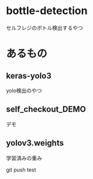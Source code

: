 # bottle-detection
セルフレジのボトル検出するやつ
# あるもの
## keras-yolo3
yolo検出のやつ
## self_checkout_DEMO
デモ
## yolov3.weights
学習済みの重み

git push test
